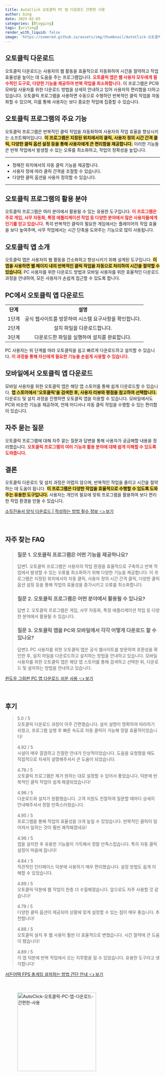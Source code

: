 ```yaml
---
title: AutoClick 오토클릭 PC 앱 다운로드 간편한 사용
author: bing
date: 2025-02-03
categories: [Blogging]
tags: [writing]
render_with_liquid: false
image: 'https://somered.github.io/assets/img/thumbnail/AutoClick-오토클릭-PC-앱-다운로드-간편한-사용.webp'
---
```



<h2 id='오토클릭 다운로드'>오토클릭 다운로드</h2>

<p>오토클릭 다운로드는 사용자의 웹 활동을 효율적으로 자동화하여 시간을 절약하고 작업 효율성을 높이는 데 도움을 주는 프로그램입니다. <b><span style="color: #ee2323;">오토클릭 앱은 웹 사용자 모두에게 필수적인 도구로, 다양한 기능을 제공하여 반복 작업을 최소화합니다.</span></b> 이 프로그램은 PC와 모바일 사용자를 위한 다운로드 방법을 상세히 안내하고 있어 사용자의 편리함을 더하고 있습니다. 오토클릭 프로그램을 사용하면 수동으로 수행하던 반복적인 클릭 작업을 자동화할 수 있으며, 이를 통해 사용자는 보다 중요한 작업에 집중할 수 있습니다.</p>

<h2 id='오토클릭 프로그램의 주요 기능'>오토클릭 프로그램의 주요 기능</h2>

<p>오토클릭 프로그램은 반복적인 클릭 작업을 자동화하여 사용자의 작업 효율을 향상시키는 소프트웨어입니다. <b><span style="background-color: #ffe066;">이 프로그램은 지정된 위치에서의 클릭, 사용자 정의 시간 간격 클릭, 다양한 클릭 옵션 설정 등을 통해 사용자에게 큰 편리함을 제공합니다.</span></b> 이러한 기능들은 반복 작업에서 발생할 수 있는 오류를 최소화하고, 작업의 정확성을 높입니다.</p>

<hr />

<ul>
    <li>정해진 위치에서의 자동 클릭 기능을 제공합니다.</li>
    <li>사용자 정에 따라 클릭 간격을 조절할 수 있습니다.</li>
    <li>다양한 클릭 옵션을 사용자 정의할 수 있습니다.</li>
</ul>

<hr />

<h2 id='오토클릭 프로그램의 활용 분야'>오토클릭 프로그램의 활용 분야</h2>

<p>오토클릭 프로그램은 여러 분야에서 활용될 수 있는 유용한 도구입니다. <b><span style="color: #ee2323;">이 프로그램은 주로 게임, 사무 자동화, 특정 애플리케이션 작업 등 다양한 분야에서 많은 사용자들에게 인기를 얻고 있습니다.</span></b> 특히 반복적인 클릭이 필요한 게임에서는 플레이어의 작업 효율을 보다 높여주며, 사무 작업에서는 시간 단축을 도와주는 기능으로 많이 사용됩니다.</p>

<h2 id='오토클릭 앱 소개'>오토클릭 앱 소개</h2>

<p>오토클릭 앱은 사용자의 웹 활동을 간소화하고 향상시키기 위해 설계된 도구입니다. <b><span style="background-color: #ffe066;">이 앱을 사용하면 웹 페이지 내의 반복적인 클릭 작업을 자동으로 처리하여 시간을 절약할 수 있습니다.</span></b> PC 사용자를 위한 다운로드 방법과 모바일 사용자를 위한 효율적인 다운로드 과정을 안내하여, 모든 사용자가 손쉽게 접근할 수 있도록 합니다.</p>

<h2 id='PC에서 오토클릭 앱 다운로드'>PC에서 오토클릭 앱 다운로드</h2>

<table>
    <tr>
        <td style="text-align: center; height: 17px;"><b>단계</b></td>
        <td style="text-align: center; height: 17px;"><b>설명</b></td>
    </tr>
    <tr>
        <td style="text-align: center; height: 17px;">1단계</td>
        <td style="text-align: center; height: 17px;">공식 웹사이트를 방문하여 시스템 요구사항을 확인합니다.</td>
    </tr>
    <tr>
        <td style="text-align: center; height: 17px;">2단계</td>
        <td style="text-align: center; height: 17px;">설치 파일을 다운로드합니다.</td>
    </tr>
    <tr>
        <td style="text-align: center; height: 17px;">3단계</td>
        <td style="text-align: center; height: 17px;">다운로드한 파일을 실행하여 설치를 완료합니다.</td>
    </tr>
</table>

<p>PC 사용자는 위 단계를 따라 오토클릭을 쉽고 빠르게 다운로드하고 설치할 수 있습니다. <b><span style="color: #ee2323;">이 과정을 통해 자신에게 필요한 기능을 손쉽게 사용할 수 있습니다.</span></b></p>

<h2 id='모바일에서 오토클릭 앱 다운로드'>모바일에서 오토클릭 앱 다운로드</h2>

<p>모바일 사용자를 위한 오토클릭 앱은 해당 앱 스토어를 통해 쉽게 다운로드할 수 있습니다. <b><span style="background-color: #ffe066;">앱 스토어에서 '오토클릭'을 검색한 후, 사용자 리뷰와 평점을 참고하여 선택합니다.</span></b> 다운로드 및 설치 과정을 진행하면 오토클릭 앱을 이용할 수 있습니다. 모바일에서도 PC와 비슷한 기능을 제공하여, 언제 어디서나 자동 클릭 작업을 수행할 수 있는 편리함이 있습니다.</p>

<h2 id='자주 묻는 질문'>자주 묻는 질문</h2>

<p>오토클릭 프로그램에 대해 자주 묻는 질문과 답변을 통해 사용자가 궁금해할 내용을 정리했습니다. <b><span style="color: #ee2323;">오토클릭 프로그램의 여러 기능과 활용 분야에 대해 쉽게 이해할 수 있도록 도와줍니다.</span></b></p>

<h2 id='결론'>결론</h2>

<p>오토클릭 다운로드 및 설치 과정은 어렵지 않으며, 반복적인 작업을 줄이고 시간을 절약하는 데 도움이 됩니다. <b><span style="background-color: #ffe066;">이 프로그램은 다양한 작업을 효율적으로 수행할 수 있도록 도와주는 유용한 도구입니다.</span></b> 사용자는 개인의 필요에 맞춰 프로그램을 활용하여 보다 편리한 작업 환경을 만들 수 있습니다.</p>


<p><a class="click-button" title="소득진술서 양식 다운로드 | 작성하는 방법 필수 정보" href="https://somered.github.io/posts/%EC%86%8C%EB%93%9D%EC%A7%84%EC%88%A0%EC%84%9C-%EC%96%91%EC%8B%9D-%EB%8B%A4%EC%9A%B4%EB%A1%9C%EB%93%9C-%EC%9E%91%EC%84%B1%ED%95%98%EB%8A%94-%EB%B0%A9%EB%B2%95-%ED%95%84%EC%88%98-%EC%A0%95%EB%B3%B4/" rel="dofollow">소득진술서 양식 다운로드 | 작성하는 방법 필수 정보 👈 보기</a></p><br>
<h2 id='자주_찾는_FAQ'>자주 찾는 FAQ</h2>
<div itemscope="" itemtype="https://schema.org/FAQPage"> 
<blockquote> 
<div itemscope="" itemprop="mainEntity" itemtype="https://schema.org/Question"> 
<h3 itemprop="name">질문 1. 오토클릭 프로그램은 어떤 기능을 제공하나요?</h3> 
<div itemscope="" itemprop="acceptedAnswer" itemtype="https://schema.org/Answer"> 
<span itemprop="text"> 
<p>답변1. 오토클릭 프로그램은 사용자의 작업 환경을 효율적으로 구축하고 반복 작업에서 발생할 수 있는 오류를 최소화하기 위해 다양한 기능을 제공합니다. 이 프로그램은 지정된 위치에서의 자동 클릭, 사용자 정의 시간 간격 클릭, 다양한 클릭 옵션 설정 등을 통해 작업의 효율성을 증가시키고 오류를 최소화합니다.</p> 
</span> 
</div> 
</div> 
<div itemscope="" itemprop="mainEntity" itemtype="https://schema.org/Question"> 
<h3 itemprop="name">질문 2. 오토클릭 프로그램은 어떤 분야에서 활용될 수 있나요?</h3> 
<div itemscope="" itemprop="acceptedAnswer" itemtype="https://schema.org/Answer"> 
<span itemprop="text"> 
<p>답변 2. 오토클릭 프로그램은 게임, 사무 자동화, 특정 애플리케이션 작업 등 다양한 분야에서 활용될 수 있습니다.</p> 
</span> 
</div> 
</div> 
<div itemscope="" itemprop="mainEntity" itemtype="https://schema.org/Question"> 
<h3 itemprop="name">질문 3. 오토클릭 앱을 PC와 모바일에서 각각 어떻게 다운로드 할 수 있나요?</h3> 
<div itemscope="" itemprop="acceptedAnswer" itemtype="https://schema.org/Answer"> 
<span itemprop="text"> 
<p>답변3. PC 사용자를 위한 오토클릭 앱은 공식 웹사이트를 방문하여 호환성을 확인한 후, 설치 파일을 다운로드하고 설치하는 방법을 안내하고 있습니다. 모바일 사용자를 위한 오토클릭 앱은 해당 앱 스토어를 통해 검색하고 선택한 뒤, 다운로드 및 설치하는 방법을 안내하고 있습니다.</p> 
</span> 
</div> 
</div> 
</blockquote> 
</div>
<p><a class="click-button" title="윈도우 그림판 PC 앱 다운로드 쉬운 사용" href="https://somered.github.io/posts/%EC%9C%88%EB%8F%84%EC%9A%B0-%EA%B7%B8%EB%A6%BC%ED%8C%90-PC-%EC%95%B1-%EB%8B%A4%EC%9A%B4%EB%A1%9C%EB%93%9C-%EC%89%AC%EC%9A%B4-%EC%82%AC%EC%9A%A9/" rel="dofollow">윈도우 그림판 PC 앱 다운로드 쉬운 사용 👈 보기</a></p><br>
<h2 id='후기'>후기</h2>
<div itemscope itemtype="https://schema.org/Product">
  <blockquote>
  <div itemprop="review" itemscope itemtype="https://schema.org/Review">
      <div itemprop="reviewRating" itemscope itemtype="https://schema.org/Rating"> <span itemprop="ratingValue">5.0</span> / <span itemprop="bestRating">5</span> </div>
      <span itemprop="reviewBody">오토클릭 다운로드 과정이 아주 간편했습니다. 설치 설명이 명확하여 따라하기 쉬웠고, 프로그램 실행 후 빠른 속도로 자동 클릭이 가능해 정말 효율적이었습니다!</span>
  </div>
  <br>
  <div itemprop="review" itemscope itemtype="https://schema.org/Review">
      <div itemprop="reviewRating" itemscope itemtype="https://schema.org/Rating"> <span itemprop="ratingValue">4.92</span> / <span itemprop="bestRating">5</span> </div>
      <span itemprop="reviewBody">시설이 매우 깔끔하고 친절한 안내가 인상적이었습니다. 도움을 요청했을 때도 직접적으로 자세히 설명해주셔서 큰 도움이 되었습니다.</span>
  </div>
  <br>
  <div itemprop="review" itemscope itemtype="https://schema.org/Review">
      <div itemprop="reviewRating" itemscope itemtype="https://schema.org/Rating"> <span itemprop="ratingValue">4.79</span> / <span itemprop="bestRating">5</span> </div>
      <span itemprop="reviewBody">오토클릭 프로그램은 제가 원하는 대로 설정할 수 있어서 좋았습니다. 덕분에 반복적인 클릭 작업이 쉽게 해결되었습니다!</span>
  </div>
  <br>
  <div itemprop="review" itemscope itemtype="https://schema.org/Review">
      <div itemprop="reviewRating" itemscope itemtype="https://schema.org/Rating"> <span itemprop="ratingValue">4.96</span> / <span itemprop="bestRating">5</span> </div>
      <span itemprop="reviewBody">다운로드와 설치가 원활했습니다. 고객 지원도 친절하여 질문할 때마다 상세히 안내해주셔서 정말 만족스러웠습니다.</span>
  </div>
  <br>
  <div itemprop="review" itemscope itemtype="https://schema.org/Review">
      <div itemprop="reviewRating" itemscope itemtype="https://schema.org/Rating"> <span itemprop="ratingValue">4.95</span> / <span itemprop="bestRating">5</span> </div>
      <span itemprop="reviewBody">프로그램을 통해 작업의 효율성을 크게 높일 수 있었습니다. 반복적인 클릭이 덜어져서 일하는 것이 훨씬 쾌적해졌네요!</span>
  </div>
  <br>
  <div itemprop="review" itemscope itemtype="https://schema.org/Review">
      <div itemprop="reviewRating" itemscope itemtype="https://schema.org/Rating"> <span itemprop="ratingValue">4.96</span> / <span itemprop="bestRating">5</span> </div>
      <span itemprop="reviewBody">앱을 설치한 후 유용한 기능들이 가득해서 정말 만족스럽습니다. 특히 자동 클릭 설정이 마음에 듭니다!</span>
  </div>
  <br>
  <div itemprop="review" itemscope itemtype="https://schema.org/Review">
      <div itemprop="reviewRating" itemscope itemtype="https://schema.org/Rating"> <span itemprop="ratingValue">4.84</span> / <span itemprop="bestRating">5</span> </div>
      <span itemprop="reviewBody">직관적인 인터페이스 덕분에 사용하기 매우 편리했습니다. 설정 방법도 쉽게 이해할 수 있었습니다.</span>
  </div>
  <br>
  <div itemprop="review" itemscope itemtype="https://schema.org/Review">
      <div itemprop="reviewRating" itemscope itemtype="https://schema.org/Rating"> <span itemprop="ratingValue">4.89</span> / <span itemprop="bestRating">5</span> </div>
      <span itemprop="reviewBody">오토클릭 덕분에 웹 작업이 한층 더 수월해졌습니다. 앞으로도 자주 사용할 것 같습니다!</span>
  </div>
  <br>
  <div itemprop="review" itemscope itemtype="https://schema.org/Review">
      <div itemprop="reviewRating" itemscope itemtype="https://schema.org/Rating"> <span itemprop="ratingValue">4.79</span> / <span itemprop="bestRating">5</span> </div>
      <span itemprop="reviewBody">다양한 클릭 옵션이 제공되어 상황에 맞게 설정할 수 있는 점이 매우 좋습니다. 추천합니다!</span>
  </div>
  <br>
  <div itemprop="review" itemscope itemtype="https://schema.org/Review">
      <div itemprop="reviewRating" itemscope itemtype="https://schema.org/Rating"> <span itemprop="ratingValue">4.88</span> / <span itemprop="bestRating">5</span> </div>
      <span itemprop="reviewBody">오토클릭 설치 후 웹 사용이 훨씬 더 효율적으로 변했습니다. 시간 절약에 큰 도움이 됐습니다!</span>
  </div>
  <br>
  <div itemprop="review" itemscope itemtype="https://schema.org/Review">
      <div itemprop="reviewRating" itemscope itemtype="https://schema.org/Rating"> <span itemprop="ratingValue">4.89</span> / <span itemprop="bestRating">5</span> </div>
      <span itemprop="reviewBody">이 앱 덕분에 반복 작업에서 오는 지루함을 덜 수 있었습니다. 유용한 도구라고 생각합니다!</span>
  </div>
  </blockquote>
</div>
<p><a class="click-button" title="서든어택 FPS 총게임 설치하는 방법 간단 안내" href="https://somered.github.io/posts/%EC%84%9C%EB%93%A0%EC%96%B4%ED%83%9D-FPS-%EC%B4%9D%EA%B2%8C%EC%9E%84-%EC%84%A4%EC%B9%98%ED%95%98%EB%8A%94-%EB%B0%A9%EB%B2%95-%EA%B0%84%EB%8B%A8-%EC%95%88%EB%82%B4/" rel="dofollow">서든어택 FPS 총게임 설치하는 방법 간단 안내 👈 보기</a></p><br>
<figure class="image"><img src="https://somered.github.io/assets/img/thumbnail/AutoClick-오토클릭-PC-앱-다운로드-간편한-사용.webp" alt="AutoClick-오토클릭-PC-앱-다운로드-간편한-사용" width="256" height="256"></figure>